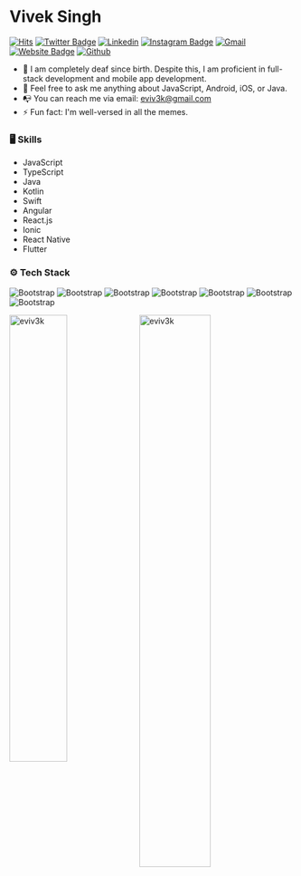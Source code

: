 # Vivek Singh

[![Hits](https://hits.seeyoufarm.com/api/count/incr/badge.svg?url=https%3A%2F%2Fgithub.com%2Feviv3k%2Feviv3k&count_bg=%2379C83D&title_bg=%23555555&icon=&icon_color=%23E7E7E7&title=Profile+Views&edge_flat=false)](https://hits.seeyoufarm.com)
[![Twitter Badge](https://img.shields.io/badge/-Twitter-1da1f2?labelColor=1da1f2&logo=twitter&logoColor=white&link=https://twitter.com/eviv3k)](https://twitter.com/eviv3k)
[![Linkedin](https://img.shields.io/badge/-LinkedIn-blue?style=flat&logo=Linkedin&logoColor=white)](https://www.linkedin.com/in/eviv3k/)
[![Instagram Badge](https://img.shields.io/badge/-Instagram-purple?logo=instagram&logoColor=white&link=https://instagram.com/eviv3k/)](https://www.instagram.com/eviv3k)
[![Gmail](https://img.shields.io/badge/-Gmail-c14438?style=flat&logo=Gmail&logoColor=white)](mailto:eviv3k@gmail.com)
[![Website Badge](https://img.shields.io/badge/-Website-c14438?style=flat&logo=Google-Chrome&logoColor=white&link=http://www.eviv3k.com)](http://www.eviv3k.com)
[![Github](https://img.shields.io/github/followers/eviv3k?label=Follow&style=social)](https://github.com/eviv3k)

- 🧏 I am completely deaf since birth. Despite this, I am proficient in full-stack development and mobile app development.
- 💬 Feel free to ask me anything about JavaScript, Android, iOS, or Java.
- 📭 You can reach me via email: eviv3k@gmail.com
- ⚡ Fun fact: I'm well-versed in all the memes.


### 🖥 Skills

- JavaScript
- TypeScript
- Java
- Kotlin
- Swift
- Angular
- React.js
- Ionic
- React Native
- Flutter
### ⚙️ Tech Stack

![Bootstrap](https://img.shields.io/badge/-Docker-05122A?style=flat&logo=Docker&color=353535) ![Bootstrap](https://img.shields.io/badge/-Kubernetes-05122A?style=flat&logo=Kubernetes&color=353535) ![Bootstrap](https://img.shields.io/badge/-MongoDB-05122A?style=flat&logo=MongoDB&color=353535) ![Bootstrap](https://img.shields.io/badge/-MySQL-05122A?style=flat&logo=MySQL&color=353535) ![Bootstrap](https://img.shields.io/badge/-Visual%20Studio%20Code-05122A?style=flat&logo=Visual-Studio-Code&color=353535) ![Bootstrap](https://img.shields.io/badge/-Android-05122A?style=flat&logo=Android&color=353535) ![Bootstrap](https://img.shields.io/badge/-iOS-05122A?style=flat&logo=iOS&color=353535)

<div>
  <img width="45%" align="left" src="https://github-readme-stats.vercel.app/api/top-langs?username=eviv3k&show_icons=true&locale=en&layout=compact" alt="eviv3k" />
  <img width="50%"  src="https://github-readme-streak-stats.herokuapp.com?user=eviv3k&theme=dark" alt="eviv3k" />
</div>
